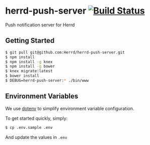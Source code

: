 # herrd-push-server [![Build Status](https://travis-ci.org/Herrd/herrd-push-server.svg?branch=master)](https://travis-ci.org/Herrd/herrd-push-server)

Push notification server for Herrd

## Getting Started

```bash
$ git pull git@github.com:Herrd/herrd-push-server.git
$ npm install
$ npm install -g knex
$ npm install -g bower
$ knex migrate:latest
$ bower install
$ DEBUG=herrd-push-server:* ./bin/www
```

## Environment Variables

We use [dotenv](https://github.com/motdotla/dotenv) to simplify environment variable configuration.

To get started quickly, simply:

```bash
$ cp .env.sample .env
```

And update the values in `.env`
